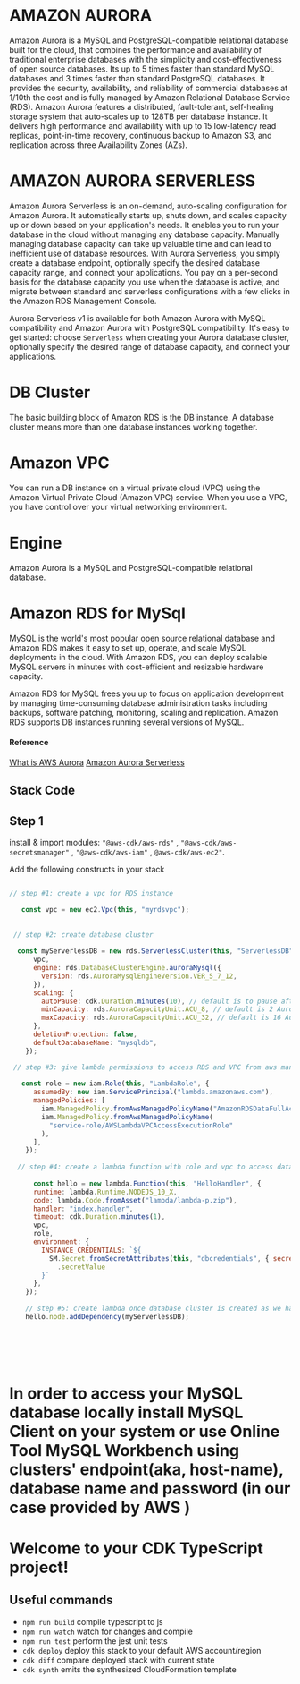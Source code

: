# AMAZON AURORA

Amazon Aurora is a MySQL and PostgreSQL-compatible relational database built for the cloud, that combines the performance and availability of traditional enterprise databases with the simplicity and cost-effectiveness of open source databases. Its up to 5 times faster than standard MySQL databases and 3 times faster than standard PostgreSQL databases. It provides the security, availability, and reliability of commercial databases at 1/10th the cost and is fully managed by Amazon Relational Database Service (RDS).
Amazon Aurora features a distributed, fault-tolerant, self-healing storage system that auto-scales up to 128TB per database instance. It delivers high performance and availability with up to 15 low-latency read replicas, point-in-time recovery, continuous backup to Amazon S3, and replication across three Availability Zones (AZs).

# AMAZON AURORA SERVERLESS

Amazon Aurora Serverless is an on-demand, auto-scaling configuration for Amazon Aurora. It automatically starts up, shuts down, and scales capacity up or down based on your application's needs. It enables you to run your database in the cloud without managing any database capacity. Manually managing database capacity can take up valuable time and can lead to inefficient use of database resources. With Aurora Serverless, you simply create a database endpoint, optionally specify the desired database capacity range, and connect your applications. You pay on a per-second basis for the database capacity you use when the database is active, and migrate between standard and serverless configurations with a few clicks in the Amazon RDS Management Console.

Aurora Serverless v1 is available for both Amazon Aurora with MySQL compatibility and Amazon Aurora with PostgreSQL compatibility. It's easy to get started: choose `Serverless` when creating your Aurora database cluster, optionally specify the desired range of database capacity, and connect your applications.


# DB Cluster

The basic building block of Amazon RDS is the DB instance. A database cluster means more than one database instances working together.


# Amazon VPC

You can run a DB instance on a virtual private cloud (VPC) using the Amazon Virtual Private Cloud (Amazon VPC) service. When you use a VPC, you have control over your virtual networking environment.

# Engine

Amazon Aurora is a MySQL and PostgreSQL-compatible relational database.

# Amazon RDS for MySql 

MySQL is the world's most popular open source relational database and Amazon RDS makes it easy to set up, operate, and scale MySQL deployments in the cloud. With Amazon RDS, you can deploy scalable MySQL servers in minutes with cost-efficient and resizable hardware capacity.

Amazon RDS for MySQL frees you up to focus on application development by managing time-consuming database administration tasks including backups, software patching, monitoring, scaling and replication.
Amazon RDS supports DB instances running several versions of MySQL.

#### Reference
[What is AWS Aurora](https://aws.amazon.com/rds/aurora/?aurora-whats-new.sort-by=item.additionalFields.postDateTime&aurora-whats-new.sort-order=desc)
[Amazon Aurora Serverless](https://aws.amazon.com/rds/aurora/serverless/)



## Stack Code

## Step 1
install & import modules:
`"@aws-cdk/aws-rds"` ,
`"@aws-cdk/aws-secretsmanager"` ,
`"@aws-cdk/aws-iam"` ,
`@aws-cdk/aws-ec2"`.


Add the following constructs in your stack
```javascript

// step #1: create a vpc for RDS instance

   const vpc = new ec2.Vpc(this, "myrdsvpc");
  
  
 // step #2: create database cluster
 
  const myServerlessDB = new rds.ServerlessCluster(this, "ServerlessDB", {
      vpc,
      engine: rds.DatabaseClusterEngine.auroraMysql({
        version: rds.AuroraMysqlEngineVersion.VER_5_7_12,
      }),
      scaling: {
        autoPause: cdk.Duration.minutes(10), // default is to pause after 5 minutes of idle time
        minCapacity: rds.AuroraCapacityUnit.ACU_8, // default is 2 Aurora capacity units (ACUs)
        maxCapacity: rds.AuroraCapacityUnit.ACU_32, // default is 16 Aurora capacity units (ACUs)
      },
      deletionProtection: false,
      defaultDatabaseName: "mysqldb",
    });

 // step #3: give lambda permissions to access RDS and VPC from aws managed policy
 
   const role = new iam.Role(this, "LambdaRole", {
      assumedBy: new iam.ServicePrincipal("lambda.amazonaws.com"),
      managedPolicies: [
        iam.ManagedPolicy.fromAwsManagedPolicyName("AmazonRDSDataFullAccess"),
        iam.ManagedPolicy.fromAwsManagedPolicyName(
          "service-role/AWSLambdaVPCAccessExecutionRole"
        ),
      ],
    });
    
  // step #4: create a lambda function with role and vpc to access database providing database endpoint and database credential in environmental variables. Lambda can access these through Secrets Manager too but for that lambda would require permission to access secrets manager too.
  
      const hello = new lambda.Function(this, "HelloHandler", {
      runtime: lambda.Runtime.NODEJS_10_X,
      code: lambda.Code.fromAsset("lambda/lambda-p.zip"),
      handler: "index.handler",
      timeout: cdk.Duration.minutes(1),
      vpc,
      role,
      environment: {
        INSTANCE_CREDENTIALS: `${
          SM.Secret.fromSecretAttributes(this, "dbcredentials", { secretArn: foo })
            .secretValue
        }`
      },
    });
    
    // step #5: create lambda once database cluster is created as we have to provide credentials
    hello.node.addDependency(myServerlessDB);
    

    
 



```

# In order to access your MySQL database locally install MySQL Client on your system or use Online Tool MySQL Workbench using clusters' endpoint(aka, host-name), database name and  password (in our case provided by AWS )



# Welcome to your CDK TypeScript project!

## Useful commands

 * `npm run build`   compile typescript to js
 * `npm run watch`   watch for changes and compile
 * `npm run test`    perform the jest unit tests
 * `cdk deploy`      deploy this stack to your default AWS account/region
 * `cdk diff`        compare deployed stack with current state
 * `cdk synth`       emits the synthesized CloudFormation template


